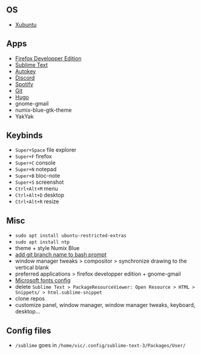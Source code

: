 ﻿## OS
- [Xubuntu](https://xubuntu.org/download)

## Apps
 - [Firefox Developper Edition](https://www.mozilla.org/fr/firefox/developer/)
 - [Sublime Text](https://www.sublimetext.com/)
 - [Autokey](https://github.com/autokey/autokey)
 - [Discord](https://discordapp.com/)
 - [Spotify](https://www.spotify.com/fr/download/linux/)
 - [Git](https://git-scm.com/download/linux)
 - [Hugo](https://gohugo.io/getting-started/installing#linux)
 - gnome-gmail
 - numix-blue-gtk-theme
 - YakYak

## Keybinds
- `Super+Space` file explorer
- `Super+F` firefox
- `Super+C` console
- `Super+N` notepad
- `Super+B` bloc-note
- `Super+S` screenshot
- `Ctrl+Alt+M` menu
- `Ctrl+Alt+D` desktop
- `Ctrl+Alt+R` resize

## Misc
- `sudo apt install ubuntu-restricted-extras`
- `sudo apt install ntp`
- theme + style Numix Blue
- [add git branch name to bash prompt](https://coderwall.com/p/fasnya/add-git-branch-name-to-bash-prompt)
- window manager tweaks > compositor > synchronize drawing to the vertical blank
- preferred applications > firefox developper edition + gnome-gmail
- [Microsoft fonts config](https://doc.ubuntu-fr.org/msttcorefonts#en_dual-boot_avec_windows)
- delete `Sublime Text > PackageResourceViewer: Open Resource > HTML > Snippets/ > html.sublime-snippet`
- clone repos
- customize panel, window manager, window manager tweaks, keyboard, desktop...

## Config files
- `/sublime` goes in `/home/vic/.config/sublime-text-3/Packages/User/`
